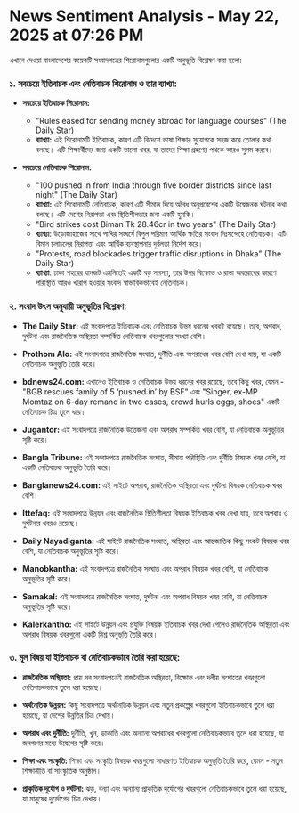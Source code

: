 # News Sentiment Analysis - May 22, 2025 at 07:26 PM

এখানে দেওয়া বাংলাদেশের কয়েকটি সংবাদপত্রের শিরোনামগুলোর একটি অনুভূতি বিশ্লেষণ করা হলো:

### ১. সবচেয়ে ইতিবাচক এবং নেতিবাচক শিরোনাম ও তার ব্যাখ্যা:

*   **সবচেয়ে ইতিবাচক শিরোনাম:**
    *   "Rules eased for sending money abroad for language courses" (The Daily Star)
    *   **ব্যাখ্যা:** এই শিরোনামটি ইতিবাচক, কারণ এটি বিদেশে ভাষা শিক্ষার সুযোগকে সহজ করে তোলার কথা বলছে। এটি শিক্ষার্থীদের জন্য একটি ভালো খবর, যা তাদের শিক্ষা গ্রহণের পথকে আরও সুগম করবে।

*   **সবচেয়ে নেতিবাচক শিরোনাম:**
    *   "100 pushed in from India through five border districts since last night" (The Daily Star)
    *   **ব্যাখ্যা:** এই শিরোনামটি নেতিবাচক, কারণ এটি সীমান্ত দিয়ে অবৈধ অনুপ্রবেশের একটি উদ্বেজনক ঘটনার কথা বলছে। এটি দেশের নিরাপত্তা এবং স্থিতিশীলতার জন্য একটি হুমকি।
    *    "Bird strikes cost Biman Tk 28.46cr in two years" (The Daily Star)
    *    **ব্যাখ্যা**: উড়োজাহাজের সাথে পাখির সংঘর্ষে বিপুল পরিমাণ আর্থিক ক্ষতির সংবাদ নিঃসন্দেহে নেতিবাচক। এটি বিমান চলাচলের নিরাপত্তা এবং আর্থিক ব্যবস্থাপনার দুর্বলতা নির্দেশ করে।
    *    "Protests, road blockades trigger traffic disruptions in Dhaka" (The Daily Star)
    *    **ব্যাখ্যা**: ঢাকা শহরের যানজট এমনিতেই একটি বড় সমস্যা, তার উপর বিক্ষোভ ও রাস্তা অবরোধের কারণে পরিস্থিতি আরও খারাপ হওয়ার সংবাদ স্বাভাবিকভাবেই নেতিবাচক।

### ২. সংবাদ উৎস অনুযায়ী অনুভূতির বিশ্লেষণ:

*   **The Daily Star:** এই সংবাদপত্রে ইতিবাচক এবং নেতিবাচক উভয় ধরনের খবরই রয়েছে। তবে, অপরাধ, দুর্ঘটনা এবং রাজনৈতিক অস্থিরতা সম্পর্কিত নেতিবাচক খবরগুলোর সংখ্যা বেশি।

*   **Prothom Alo:** এই সংবাদপত্রে রাজনৈতিক সংঘাত, দুর্নীতি এবং অপরাধের খবর বেশি দেখা যায়, যা একটি নেতিবাচক অনুভূতি তৈরি করে।

*   **bdnews24.com:** এখানেও ইতিবাচক ও নেতিবাচক উভয় ধরনের খবর রয়েছে, তবে কিছু খবর, যেমন - "BGB rescues family of 5 ‘pushed in’ by BSF" এবং "Singer, ex-MP Momtaz on 6-day remand in two cases, crowd hurls eggs, shoes" একটি নেতিবাচক চিত্র তুলে ধরে।

*   **Jugantor:** এই সংবাদপত্রে রাজনৈতিক উত্তেজনা এবং অপরাধ সম্পর্কিত খবর বেশি, যা নেতিবাচক অনুভূতির সৃষ্টি করে।

*   **Bangla Tribune:** এই সংবাদপত্রে রাজনৈতিক সংঘাত, সীমান্ত পরিস্থিতি এবং দুর্নীতি বিষয়ক খবর বেশি, যা একটি নেতিবাচক অনুভূতি তৈরি করে।

*   **Banglanews24.com:** এই সাইটে অপরাধ, রাজনৈতিক অস্থিরতা এবং দুর্ঘটনা বিষয়ক নেতিবাচক খবর বেশি।

*   **Ittefaq:** এই সংবাদপত্রে উন্নয়ন এবং রাজনৈতিক স্থিতিশীলতা বিষয়ক ইতিবাচক খবর দেখা যায়, তবে অপরাধ ও দুর্ঘটনার খবরও রয়েছে।

*   **Daily Nayadiganta:** এই সাইটে রাজনৈতিক সংঘাত, অস্থিরতা এবং আন্তজাতিক কিছু সংকট বিষয়ক খবর বেশি, যা নেতিবাচক অনুভূতির সৃষ্টি করে।

*   **Manobkantha:** এই সংবাদপত্রে রাজনৈতিক সংঘাত এবং অপরাধ বিষয়ক খবর বেশি, যা নেতিবাচক অনুভূতির সৃষ্টি করে।

*   **Samakal:** এই সংবাদপত্রে রাজনৈতিক সংঘাত, দুর্ঘটনা এবং অপরাধ বিষয়ক খবর বেশি, যা নেতিবাচক অনুভূতির সৃষ্টি করে।

*   **Kalerkantho:** এই সাইটে উন্নয়ন এবং প্রযুক্তি বিষয়ক ইতিবাচক খবর দেখা গেলেও রাজনৈতিক অস্থিরতা এবং অপরাধ বিষয়ক খবরগুলো একটি মিশ্র অনুভূতি তৈরি করে।

### ৩. মূল বিষয় যা ইতিবাচক বা নেতিবাচকভাবে তৈরি করা হয়েছে:

*   **রাজনৈতিক অস্থিরতা:** প্রায় সব সংবাদপত্রেই রাজনৈতিক অস্থিরতা, বিক্ষোভ এবং দলীয় সংঘাতের খবরগুলো নেতিবাচকভাবে তুলে ধরা হয়েছে।

*   **অর্থনৈতিক উন্নয়ন:** কিছু সংবাদপত্রে অর্থনৈতিক উন্নয়ন এবং নতুন প্রকল্পের খবরগুলো ইতিবাচকভাবে তুলে ধরা হয়েছে, যা দেশের উন্নতির চিত্র দেখায়।

*   **অপরাধ এবং দুর্নীতি:** দুর্নীতি, খুন, ডাকাতি এবং অন্যান্য অপরাধের খবরগুলো নেতিবাচকভাবে তুলে ধরা হয়েছে, যা জনগণের মধ্যে উদ্বেগের সৃষ্টি করে।

*   **শিক্ষা এবং সংস্কৃতি:** শিক্ষা এবং সংস্কৃতি বিষয়ক খবরগুলো সাধারণত ইতিবাচক অনুভূতি তৈরি করে, যেমন - নতুন শিক্ষানীতি বা সাংস্কৃতিক অনুষ্ঠান।

*   **প্রাকৃতিক দুর্যোগ ও দুর্ঘটনা:** ঝড়, বন্যা এবং অন্যান্য প্রাকৃতিক দুর্যোগের খবরগুলো নেতিবাচকভাবে তুলে ধরা হয়েছে, যা মানুষের দুর্ভোগের চিত্র দেখায়।

